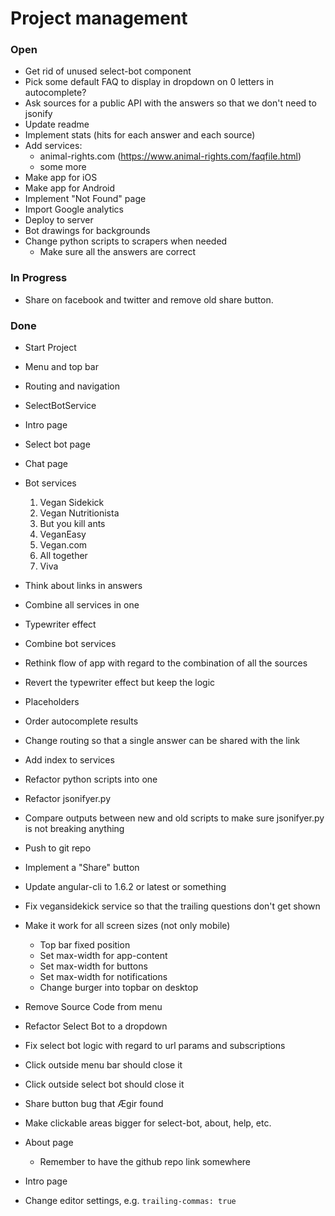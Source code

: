# Project management

### Open

* Get rid of unused select-bot component
* Pick some default FAQ to display in dropdown on 0 letters in autocomplete?
* Ask sources for a public API with the answers so that we don't need to jsonify
* Update readme
* Implement stats (hits for each answer and each source)
* Add services:
  * animal-rights.com (https://www.animal-rights.com/faqfile.html)
  * some more
* Make app for iOS
* Make app for Android
* Implement "Not Found" page
* Import Google analytics
* Deploy to server
* Bot drawings for backgrounds
* Change python scripts to scrapers when needed
  * Make sure all the answers are correct

### In Progress

* Share on facebook and twitter and remove old share button.

### Done

* Start Project
* Menu and top bar
* Routing and navigation
* SelectBotService
* Intro page
* Select bot page
* Chat page
* Bot services

  1. Vegan Sidekick
  2. Vegan Nutritionista
  3. But you kill ants
  4. VeganEasy
  5. Vegan.com
  6. All together
  7. Viva

* Think about links in answers
* Combine all services in one
* Typewriter effect
* Combine bot services
* Rethink flow of app with regard to the combination of all the sources
* Revert the typewriter effect but keep the logic
* Placeholders
* Order autocomplete results
* Change routing so that a single answer can be shared with the link
* Add index to services
* Refactor python scripts into one
* Refactor jsonifyer.py
* Compare outputs between new and old scripts to make sure jsonifyer.py is not breaking anything
* Push to git repo
* Implement a "Share" button
* Update angular-cli to 1.6.2 or latest or something
* Fix vegansidekick service so that the trailing questions don't get shown
* Make it work for all screen sizes (not only mobile)
  * Top bar fixed position
  * Set max-width for app-content
  * Set max-width for buttons
  * Set max-width for notifications
  * Change burger into topbar on desktop
* Remove Source Code from menu
* Refactor Select Bot to a dropdown
* Fix select bot logic with regard to url params and subscriptions
* Click outside menu bar should close it
* Click outside select bot should close it
* Share button bug that Ægir found
* Make clickable areas bigger for select-bot, about, help, etc.
* About page
  * Remember to have the github repo link somewhere
* Intro page
* Change editor settings, e.g. `trailing-commas: true`
